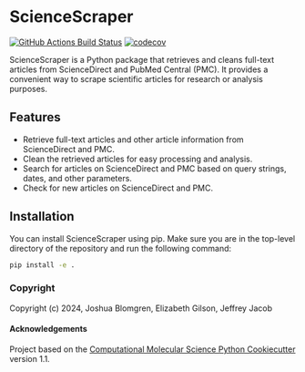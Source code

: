 ScienceScraper
==============================
[//]: # (Badges)
[![GitHub Actions Build Status](https://github.com/peptide-digest/ScienceScraper/workflows/CI/badge.svg)](https://github.com/peptide-digest/ScienceScraper/actions?query=workflow%3ACI)
[![codecov](https://codecov.io/gh/peptide-digest/ScienceScraper/branch/main/graph/badge.svg)](https://codecov.io/gh/peptide-digest/ScienceScraper/branch/main)


ScienceScraper is a Python package that retrieves and cleans full-text articles from ScienceDirect and PubMed Central (PMC). It provides a convenient way to scrape scientific articles for research or analysis purposes.

## Features

- Retrieve full-text articles and other article information from ScienceDirect and PMC.
- Clean the retrieved articles for easy processing and analysis.
- Search for articles on ScienceDirect and PMC based on query strings, dates, and other parameters.
- Check for new articles on ScienceDirect and PMC.

## Installation

You can install ScienceScraper using pip. Make sure you are in the top-level directory of the repository and run the following command:

```bash
pip install -e .
```

### Copyright

Copyright (c) 2024, Joshua Blomgren, Elizabeth Gilson, Jeffrey Jacob


#### Acknowledgements
 
Project based on the 
[Computational Molecular Science Python Cookiecutter](https://github.com/molssi/cookiecutter-cms) version 1.1.
